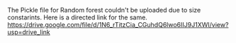 The Pickle file for Random forest couldn't be uploaded due to size constarints. Here is a directed link for the same.
https://drive.google.com/file/d/1N6_rTitzCia_CGuhdQ6lwo6IIJ9J1XWI/view?usp=drive_link
